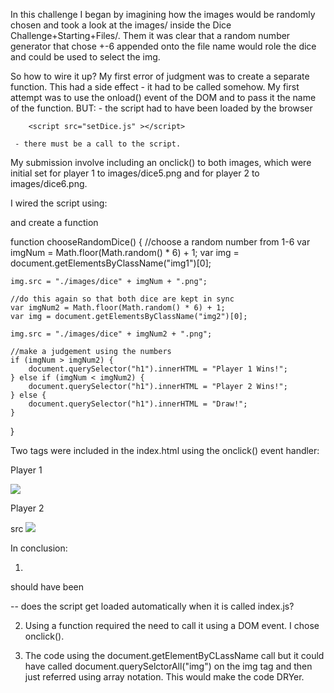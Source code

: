 In this challenge I began by imagining how the images would be randomly chosen and 
took a look at the images/ inside the Dice Challenge+Starting+Files/. Them it was clear 
that a random number generator that chose +-6 appended onto the file name would role the dice 
and could be used to select the img.

So how to wire it up? My first error of judgment was to create a separate function. This had a side effect - it had to be called somehow. My first attempt was to use the onload() event of the DOM and to pass it the name of the function. BUT: 
     - the script had to have been loaded by the browser
     
        <script src="setDice.js" ></script>  

     - there must be a call to the script.
My submission involve including an onclick() to both images, which were initial set for player 1 to images/dice5.png and for player 2 to images/dice6.png. 

I wired the script using:

<script src="setDice.js" ></script>

and create a function 

function chooseRandomDice() {
    //choose a random number from 1-6
    var imgNum = Math.floor(Math.random() * 6) + 1;
    var img = document.getElementsByClassName("img1")[0];

    img.src = "./images/dice" + imgNum + ".png";

    //do this again so that both dice are kept in sync
    var imgNum2 = Math.floor(Math.random() * 6) + 1;
    var img = document.getElementsByClassName("img2")[0];

    img.src = "./images/dice" + imgNum2 + ".png";

    //make a judgement using the numbers
    if (imgNum > imgNum2) {
        document.querySelector("h1").innerHTML = "Player 1 Wins!";
    } else if (imgNum < imgNum2) {
        document.querySelector("h1").innerHTML = "Player 2 Wins!";
    } else {
        document.querySelector("h1").innerHTML = "Draw!";
    }
}

Two tags were included in the index.html using the onclick() event handler:

<div class="dice">
        <p>Player 1</p>
        <img class="img1" src="images/dice6.png" onclick="chooseRandomDice()"/>
      </div>

<div class="dice">
        <p>Player 2</p>src
        <img class="img2" src="images/dice5.png" onclick="chooseRandomDice()"/>
      </div>


In conclusion:

1)
<script src="setDice.js" ></script> should have been <script src="index.js" ></script> 
   -- does the script get loaded automatically when it is called index.js?

2) Using a function required the need to call it using a DOM event. I chose onclick().

3) The code using the document.getElementByCLassName call but it could have called document.querySelctorAll("img") on the img tag and then just referred using array notation. This would make the code DRYer.